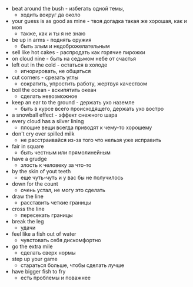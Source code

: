 - beat around the bush - избегать одной темы, 
    - ходить вокруг да около
- your guess is as good as mine - твоя догадка такая же хорошая, как и моя
    - также, как и ты я не знаю 
- be up in arms - поднять оружия
    - быть злым и недоброжелательным
- sell like hot cakes - распродать как горячие пирожки
- on cloud nine - быть на седьмом небе от счастья
- left out in the cold - остаться в холоде
    - игнорировать, не общаться
- cut corners - срезать углы
    - сократить, упростить работу, жертвуя качеством
- boil the ocean - вскипятить океан
    - сделать невозможное
- keep an ear to the ground - держать ухо наземле
    - быть в курсе всего происходящего, держать ухо востро
- a snowball effect - эффект снежного шара
- every cloud has a silver lining
    - площие вещи всегда приводят к чему-то хорошему  
- don't cry over spilled milk
    - не расстраивайся из-за того что нельзя уже исправить
- fair in square
    - быть честным или прямолинейным
- have a grudge
    - злость к человеку за что-то
- by the skin of yout teeth
    - еще чуть-чуть и у вас бы не получилось
- down for the count
    - очень устал, не могу это сделать
- draw the line
    - расставить четкие границы
- cross the line
    - пересекать границы
- break the leg
    - удачи
- feel like a fish out of water
    - чувстовать себя дискомфортно
- go the extra mile
    - сделать сверх нормы
- step up your game
    - стараться больше, чтобы сделать лучше
- have bigger fish to fry
	- есть проблемы и поважнее
